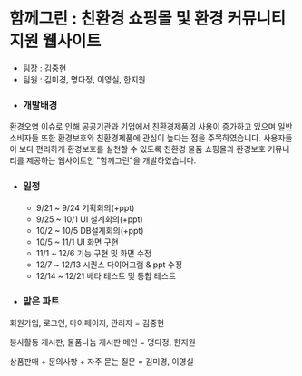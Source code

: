 # 함께그린 : 친환경 쇼핑몰 및 환경 커뮤니티 지원 웹사이트  
  
   - 팀장 : 김중현    
   - 팀원 : 김미경, 명다정, 이영실, 한지원   
      
   
* ### 개발배경      
환경오염 이슈로 인해 공공기관과 기업에서 친환경제품의 사용이 증가하고 있으며 일반 소비자들 또한 환경보호와 친환경제품에 관심이 높다는 점을 주목하였습니다. 사용자들이 보다 편리하게 환경보호를 실천할 수 있도록 친환경 물품 쇼핑몰과 환경보호 커뮤니티를 제공하는 웹사이트인 "함께그린"을 개발하였습니다.   
   
      
    
* ### 일정      
  - 9/21 ~ 9/24 기획회의(+ppt)   
  - 9/25 ~ 10/1 UI 설계회의(+ppt)     
  - 10/2 ~ 10/5 DB설계회의(+ppt)   
  - 10/5 ~ 11/1 UI 화면 구현   
  - 11/1 ~ 12/6 기능 구현 및 화면 수정   
  - 12/7 ~ 12/13 시퀀스 다이어그램 & ppt 수정   
  - 12/14 ~ 12/21 베타 테스트 및 통합 테스트      
   
    
* ### 맡은 파트      
회원가입, 로그인, 마이페이지, 관리자 = 김중현   
     
봉사활동 게시판, 물품나눔 게시판  메인 = 명다정, 한지원    
     
상품판매 + 문의사항 + 자주 묻는 질문 =  김미경, 이영실    



 
